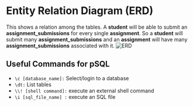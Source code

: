 # Entity Relation Diagram (ERD)

This shows a relation among the tables. A **student** will be able to submit an **assignment_submissions** for every single **assignment**. So a **student** will submit many **assignment_submissions** and an **assignment** will have many **assignment_submissions** associated with it.
![ERD]()

## Useful Commands for pSQL

- `\c [database_name]:` Select/login to a database
- `\dt:` List tables
- `\\! [shell command]:` execute an external shell command
- `\i [sql_file_name] :` execute an SQL file
